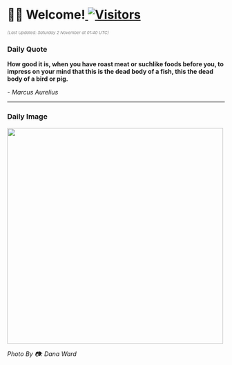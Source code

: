 <h1>👋🏽 Welcome!<a href="https://github.com/OmitNomis/"> <img src="https://visitor-badge.laobi.icu/badge?page_id=OmitNomis" alt="Visitors"></a></h1>

<i><p style="font-size: 0.6rem; color:gray">(Last Updated: Saturday 2 November at 01:40 UTC)</p></i>

<h3> Daily Quote </h3>
<b><p>How good it is, when you have roast meat or suchlike foods before you, to impress on your mind that this is the dead body of a fish, this the dead body of a bird or pig.</p></b>
<i><caption style="font-size: 0.8rem; color:gray;">- Marcus Aurelius</caption></i>


<hr>

<h3>Daily Image</h3>
<a href="https://images.unsplash.com/photo-1729172043414-f44108ca3e5b?crop=entropy&cs=srgb&fm=jpg&ixid=M3w2MjM3MzF8MHwxfHJhbmRvbXx8fHx8fHx8fDE3MzA1MTE2NTB8&ixlib=rb-4.0.3&q=85" target="_blank"><img style="height:500px;" src=https://images.unsplash.com/photo-1729172043414-f44108ca3e5b?crop=entropy&cs=srgb&fm=jpg&ixid=M3w2MjM3MzF8MHwxfHJhbmRvbXx8fHx8fHx8fDE3MzA1MTE2NTB8&ixlib=rb-4.0.3&q=85"/></a>

<i><caption style="font-size: 0.8rem; color:gray;"> Photo By 📷: Dana Ward</caption></i>
